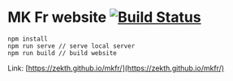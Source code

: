 # MK Fr website [![Build Status](https://travis-ci.org/zekth/mkfr.svg?branch=master)](https://travis-ci.org/zekth/mkfr)

```
npm install
npm run serve // serve local server
npm run build // build website
```

Link: [https://zekth.github.io/mkfr/](https://zekth.github.io/mkfr/)
